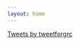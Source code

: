 ```yaml
---
layout: home
---
```

<head>
<meta name="google-site-verification" content="6rgojW9WJqiTaMX0_mSuotUa-RGd18r-wZGpVI4cSmY" />
</head>
<body>
<a class="twitter-timeline" data-width="1000" data-height="2000" data-theme="light" data-link-color="#E81C4F" href="https://twitter.com/tweetforgrc?ref_src=twsrc%5Etfw">Tweets by tweetforgrc</a> <script async src="https://platform.twitter.com/widgets.js" charset="utf-8"></script>
</body>

